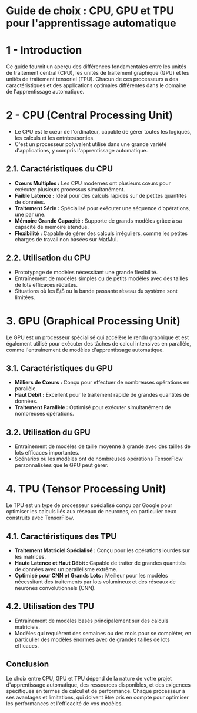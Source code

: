 # Guide de choix : CPU, GPU et TPU pour l'apprentissage automatique

# 1 - Introduction

Ce guide fournit un aperçu des différences fondamentales entre les unités de traitement central (CPU), les unités de traitement graphique (GPU) et les unités de traitement tensoriel (TPU). Chacun de ces processeurs a des caractéristiques et des applications optimales différentes dans le domaine de l'apprentissage automatique.

# 2 - CPU (Central Processing Unit)

- Le CPU est le cœur de l'ordinateur, capable de gérer toutes les logiques, les calculs et les entrées/sorties.
- C'est un processeur polyvalent utilisé dans une grande variété d'applications, y compris l'apprentissage automatique.

## 2.1. Caractéristiques du CPU

- **Cœurs Multiples :** Les CPU modernes ont plusieurs cœurs pour exécuter plusieurs processus simultanément.
- **Faible Latence :** Idéal pour des calculs rapides sur de petites quantités de données.
- **Traitement Série :** Spécialisé pour exécuter une séquence d'opérations, une par une.
- **Mémoire Grande Capacité :** Supporte de grands modèles grâce à sa capacité de mémoire étendue.
- **Flexibilité :** Capable de gérer des calculs irréguliers, comme les petites charges de travail non basées sur MatMul.

## 2.2. Utilisation du CPU

- Prototypage de modèles nécessitant une grande flexibilité.
- Entraînement de modèles simples ou de petits modèles avec des tailles de lots efficaces réduites.
- Situations où les E/S ou la bande passante réseau du système sont limitées.

# 3. GPU (Graphical Processing Unit)

Le GPU est un processeur spécialisé qui accélère le rendu graphique et est également utilisé pour exécuter des tâches de calcul intensives en parallèle, comme l'entraînement de modèles d'apprentissage automatique.

## 3.1. Caractéristiques du GPU

- **Milliers de Cœurs :** Conçu pour effectuer de nombreuses opérations en parallèle.
- **Haut Débit :** Excellent pour le traitement rapide de grandes quantités de données.
- **Traitement Parallèle :** Optimisé pour exécuter simultanément de nombreuses opérations.

## 3.2. Utilisation du GPU

- Entraînement de modèles de taille moyenne à grande avec des tailles de lots efficaces importantes.
- Scénarios où les modèles ont de nombreuses opérations TensorFlow personnalisées que le GPU peut gérer.

# 4. TPU (Tensor Processing Unit)

Le TPU est un type de processeur spécialisé conçu par Google pour optimiser les calculs liés aux réseaux de neurones, en particulier ceux construits avec TensorFlow.

## 4.1. Caractéristiques des TPU

- **Traitement Matriciel Spécialisé :** Conçu pour les opérations lourdes sur les matrices.
- **Haute Latence et Haut Débit :** Capable de traiter de grandes quantités de données avec un parallélisme extrême.
- **Optimisé pour CNN et Grands Lots :** Meilleur pour les modèles nécessitant des traitements par lots volumineux et des réseaux de neurones convolutionnels (CNN).

## 4.2. Utilisation des TPU

- Entraînement de modèles basés principalement sur des calculs matriciels.
- Modèles qui requièrent des semaines ou des mois pour se compléter, en particulier des modèles énormes avec de grandes tailles de lots efficaces.


## Conclusion

Le choix entre CPU, GPU et TPU dépend de la nature de votre projet d'apprentissage automatique, des ressources disponibles, et des exigences spécifiques en termes de calcul et de performance. Chaque processeur a ses avantages et limitations, qui doivent être pris en compte pour optimiser les performances et l'efficacité de vos modèles.
